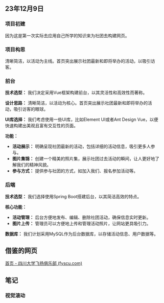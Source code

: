 ## 23年12月9日

### 项目初建

因为这是第一次实际去应用自己所学的知识来为社团去构建网页。

### 项目构思

 清晰简洁，以活动为主线。首页突出展示社团最新和即将举办的活动，以吸引访客。

### 前台

**技术选型：** 我们决定采用Vue框架构建前台，以其灵活性和高效性而著称。

**设计思路：** 清晰简洁，以活动为核心。首页突出展示社团最新和即将举办的活动，吸引访客的眼球。

**UI库选择：** 我们考虑使用一些UI库，比如Element UI或者Ant Design Vue，以便快速构建出美观且富有交互性的页面。

**功能：**

- **活动展示：** 明确呈现社团最新的活动，包括详细的活动信息，吸引更多人参与。
- **图片集锦：** 创建一个精美的照片集，展示社团过去活动的瞬间，让人更好地了解我们的精神风貌。
- **参与方式：** 提供参与社团的方式，如加入我们、报名参加活动等。



### 后端

**技术选型：** 我们选择使用Spring Boot搭建后台，以其简洁高效的特点。

**核心功能：**

- **活动管理：** 后台方便地发布、编辑、删除社团活动，确保信息实时更新。
- **图片上传：** 管理员可以方便地上传和管理活动照片，让网站更具吸引力。

**数据库：** 我们计划采用MySQL作为后台数据库，以存储活动信息、用户数据等。



## 借鉴的网页

[首页 - 四川大学飞扬俱乐部 (fyscu.com)](https://www.fyscu.com/)







## 笔记

### 视觉滚动